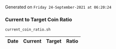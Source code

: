 Generated on `Friday 24-September-2021 at 06:20:24`

### Current to Target Coin Ratio
`current_coin_ratio.sh`

Date|Current|Target|Ratio
---|---|---|---
